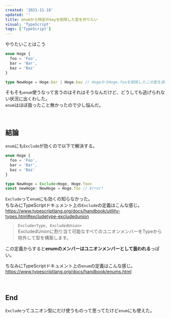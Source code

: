 ```yaml
---
created: '2021-11-18'
updated: ''
title: enumから特定のkeyを削除した型を作りたい
visual: 'TypeScript'
tags: ['TypeScript']
---
```


やりたいことはこう

```ts
enum Hoge {
  foo = 'Foo',
  bar = 'Bar',
  baz = 'Baz'
}

type NewHoge = Hoge.bar | Hoge.baz // HogeからHoge.fooを削除したこの型を良い感じに作りたい
```

そもそも`enum`使うなって言うのはそれはそうなんだけど、どうしても逃げられない状況に出くわした。  
`enum`はほぼ扱ったこと無かったので少し悩んだ。  

&nbsp;

## 結論

`enum`にも`Exclude`が効くので以下で解決する。  

```ts
enum Hoge {
  foo = 'Foo',
  bar = 'Bar',
  baz = 'Baz'
}

type NewHoge = Exclude<Hoge, Hoge.foo>
const newHoge: NewHoge = Hoge.foo // Error!
```

`Exclude`って`enum`にも効くの知らなかった。  
ちなみにTypeScriptドキュメント上の`Exclude`の定義はこんな感じ。  
<https://www.typescriptlang.org/docs/handbook/utility-types.html#excludetype-excludedunion>
>`Exclude<Type, ExcludedUnion>`  
>ExcludedUnionに割り当て可能なすべてのユニオンメンバーをTypeから除外して型を構築します。  

この定義からすると**enumのメンバーはユニオンメンバーとして扱われる**っぽい。  

ちなみにTypeScriptドキュメント上の`enum`の定義はこんな感じ。
<https://www.typescriptlang.org/docs/handbook/enums.html>

&nbsp;

## End

`Exclude`ってユニオン型にだけ使うものって思ってたけど`enum`にも使えた。  

